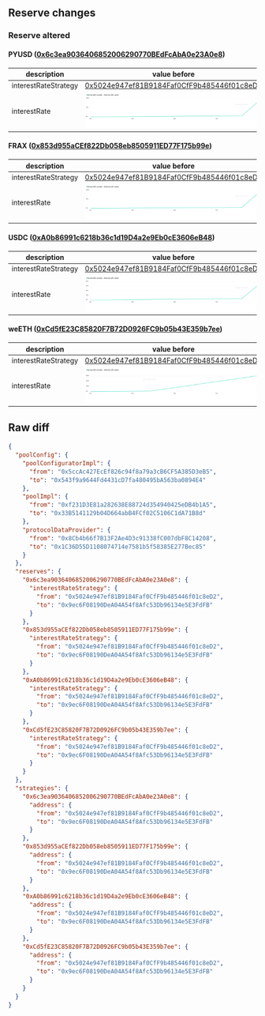## Reserve changes

### Reserve altered

#### PYUSD ([0x6c3ea9036406852006290770BEdFcAbA0e23A0e8](https://etherscan.io/address/0x6c3ea9036406852006290770BEdFcAbA0e23A0e8))

| description | value before | value after |
| --- | --- | --- |
| interestRateStrategy | [0x5024e947ef81B9184Faf0CfF9b485446f01c8eD2](https://etherscan.io/address/0x5024e947ef81B9184Faf0CfF9b485446f01c8eD2) | [0x9ec6F08190DeA04A54f8Afc53Db96134e5E3FdFB](https://etherscan.io/address/0x9ec6F08190DeA04A54f8Afc53Db96134e5E3FdFB) |
| interestRate | ![before](/.assets/e8194ecd85ebd607c0dbaba5f97db30789e4eb65.svg) | ![after](/.assets/698c0523edf2d10c893f78e85856abe6474ec8c0.svg) |

#### FRAX ([0x853d955aCEf822Db058eb8505911ED77F175b99e](https://etherscan.io/address/0x853d955aCEf822Db058eb8505911ED77F175b99e))

| description | value before | value after |
| --- | --- | --- |
| interestRateStrategy | [0x5024e947ef81B9184Faf0CfF9b485446f01c8eD2](https://etherscan.io/address/0x5024e947ef81B9184Faf0CfF9b485446f01c8eD2) | [0x9ec6F08190DeA04A54f8Afc53Db96134e5E3FdFB](https://etherscan.io/address/0x9ec6F08190DeA04A54f8Afc53Db96134e5E3FdFB) |
| interestRate | ![before](/.assets/e8194ecd85ebd607c0dbaba5f97db30789e4eb65.svg) | ![after](/.assets/698c0523edf2d10c893f78e85856abe6474ec8c0.svg) |

#### USDC ([0xA0b86991c6218b36c1d19D4a2e9Eb0cE3606eB48](https://etherscan.io/address/0xA0b86991c6218b36c1d19D4a2e9Eb0cE3606eB48))

| description | value before | value after |
| --- | --- | --- |
| interestRateStrategy | [0x5024e947ef81B9184Faf0CfF9b485446f01c8eD2](https://etherscan.io/address/0x5024e947ef81B9184Faf0CfF9b485446f01c8eD2) | [0x9ec6F08190DeA04A54f8Afc53Db96134e5E3FdFB](https://etherscan.io/address/0x9ec6F08190DeA04A54f8Afc53Db96134e5E3FdFB) |
| interestRate | ![before](/.assets/6f8d1985084d7dd0676f65709ceffa1636d929ba.svg) | ![after](/.assets/d3deecf13c4c8cf5315119becd7e4ac642fbb9b3.svg) |

#### weETH ([0xCd5fE23C85820F7B72D0926FC9b05b43E359b7ee](https://etherscan.io/address/0xCd5fE23C85820F7B72D0926FC9b05b43E359b7ee))

| description | value before | value after |
| --- | --- | --- |
| interestRateStrategy | [0x5024e947ef81B9184Faf0CfF9b485446f01c8eD2](https://etherscan.io/address/0x5024e947ef81B9184Faf0CfF9b485446f01c8eD2) | [0x9ec6F08190DeA04A54f8Afc53Db96134e5E3FdFB](https://etherscan.io/address/0x9ec6F08190DeA04A54f8Afc53Db96134e5E3FdFB) |
| interestRate | ![before](/.assets/1985d05d586d36bde6b1dc240afd52f612ac7623.svg) | ![after](/.assets/76bc4f4b20b9999f35bcaaec1495830a5ea0aafa.svg) |

## Raw diff

```json
{
  "poolConfig": {
    "poolConfiguratorImpl": {
      "from": "0x5ccAc427EcEf826c94f8a79a3cB6CF5A385D3eB5",
      "to": "0x543f9a9644Fd4431cD7fa480495bA563ba0894E4"
    },
    "poolImpl": {
      "from": "0xf231D3E81a282638E88724d354940425eDB4b1A5",
      "to": "0x33B5141129b04D664abB4FCf02C5106C1dA71B8d"
    },
    "protocolDataProvider": {
      "from": "0x8Cb4b66f7B13F2Ae4D3c91338fC007dbF8C14208",
      "to": "0x1C36D55D1108074714e7581b5f58385E277Bec85"
    }
  },
  "reserves": {
    "0x6c3ea9036406852006290770BEdFcAbA0e23A0e8": {
      "interestRateStrategy": {
        "from": "0x5024e947ef81B9184Faf0CfF9b485446f01c8eD2",
        "to": "0x9ec6F08190DeA04A54f8Afc53Db96134e5E3FdFB"
      }
    },
    "0x853d955aCEf822Db058eb8505911ED77F175b99e": {
      "interestRateStrategy": {
        "from": "0x5024e947ef81B9184Faf0CfF9b485446f01c8eD2",
        "to": "0x9ec6F08190DeA04A54f8Afc53Db96134e5E3FdFB"
      }
    },
    "0xA0b86991c6218b36c1d19D4a2e9Eb0cE3606eB48": {
      "interestRateStrategy": {
        "from": "0x5024e947ef81B9184Faf0CfF9b485446f01c8eD2",
        "to": "0x9ec6F08190DeA04A54f8Afc53Db96134e5E3FdFB"
      }
    },
    "0xCd5fE23C85820F7B72D0926FC9b05b43E359b7ee": {
      "interestRateStrategy": {
        "from": "0x5024e947ef81B9184Faf0CfF9b485446f01c8eD2",
        "to": "0x9ec6F08190DeA04A54f8Afc53Db96134e5E3FdFB"
      }
    }
  },
  "strategies": {
    "0x6c3ea9036406852006290770BEdFcAbA0e23A0e8": {
      "address": {
        "from": "0x5024e947ef81B9184Faf0CfF9b485446f01c8eD2",
        "to": "0x9ec6F08190DeA04A54f8Afc53Db96134e5E3FdFB"
      }
    },
    "0x853d955aCEf822Db058eb8505911ED77F175b99e": {
      "address": {
        "from": "0x5024e947ef81B9184Faf0CfF9b485446f01c8eD2",
        "to": "0x9ec6F08190DeA04A54f8Afc53Db96134e5E3FdFB"
      }
    },
    "0xA0b86991c6218b36c1d19D4a2e9Eb0cE3606eB48": {
      "address": {
        "from": "0x5024e947ef81B9184Faf0CfF9b485446f01c8eD2",
        "to": "0x9ec6F08190DeA04A54f8Afc53Db96134e5E3FdFB"
      }
    },
    "0xCd5fE23C85820F7B72D0926FC9b05b43E359b7ee": {
      "address": {
        "from": "0x5024e947ef81B9184Faf0CfF9b485446f01c8eD2",
        "to": "0x9ec6F08190DeA04A54f8Afc53Db96134e5E3FdFB"
      }
    }
  }
}
```